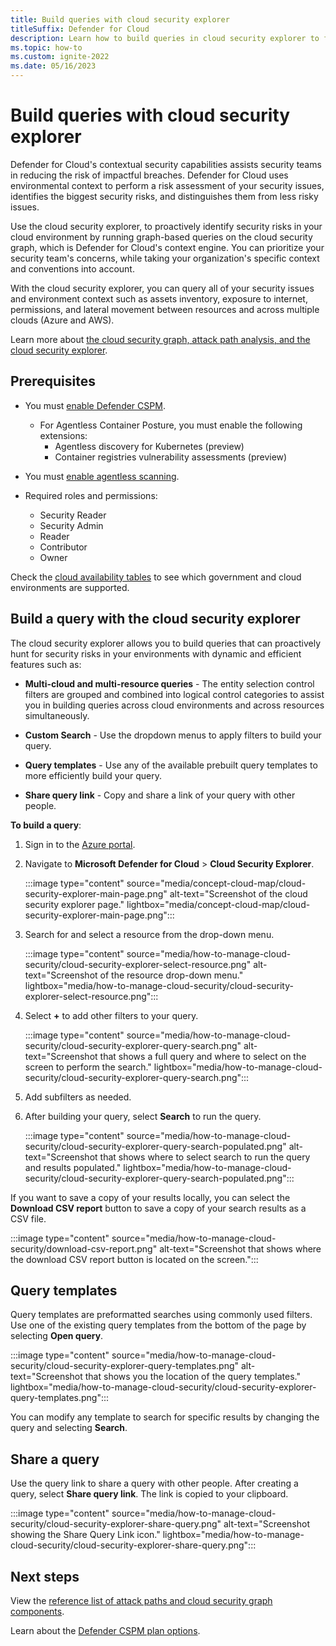 ```yaml
---
title: Build queries with cloud security explorer
titleSuffix: Defender for Cloud
description: Learn how to build queries in cloud security explorer to find vulnerabilities that exist on your multicloud environment.
ms.topic: how-to
ms.custom: ignite-2022
ms.date: 05/16/2023
---
```


# Build queries with cloud security explorer

Defender for Cloud's contextual security capabilities assists security teams in reducing the risk of impactful breaches. Defender for Cloud uses environmental context to perform a risk assessment of your security issues, identifies the biggest security risks, and distinguishes them from less risky issues.

Use the cloud security explorer, to proactively identify security risks in your cloud environment by running graph-based queries on the cloud security graph, which is Defender for Cloud's context engine. You can prioritize your security team's concerns, while taking your organization's specific context and conventions into account.  

With the cloud security explorer, you can query all of your security issues and environment context such as assets inventory, exposure to internet, permissions, and lateral movement between resources and across multiple clouds (Azure and AWS).

Learn more about [the cloud security graph, attack path analysis, and the cloud security explorer](concept-attack-path.md).

## Prerequisites

- You must [enable Defender CSPM](enable-enhanced-security.md).
    - For Agentless Container Posture, you must enable the following extensions:
        - Agentless discovery for Kubernetes (preview)
        - Container registries vulnerability assessments (preview)

- You must [enable agentless scanning](enable-vulnerability-assessment-agentless.md).

- Required roles and permissions: 
    - Security Reader
    - Security Admin
    - Reader
    - Contributor
    - Owner

Check the [cloud availability tables](supported-machines-endpoint-solutions-clouds-servers.md) to see which government and cloud environments are supported.

## Build a query with the cloud security explorer

The cloud security explorer allows you to build queries that can proactively hunt for security risks in your environments with dynamic and efficient features such as:

- **Multi-cloud and multi-resource queries** - The entity selection control filters are grouped and combined into logical control categories to assist you in building queries across cloud environments and across resources simultaneously.

- **Custom Search** - Use the dropdown menus to apply filters to build your query.

- **Query templates** -  Use any of the available prebuilt query templates to more efficiently build your query.

- **Share query link** - Copy and share a link of your query with other people.

**To build a query**:

1. Sign in to the [Azure portal](https://portal.azure.com).

1. Navigate to **Microsoft Defender for Cloud** > **Cloud Security Explorer**.

    :::image type="content" source="media/concept-cloud-map/cloud-security-explorer-main-page.png" alt-text="Screenshot of the cloud security explorer page." lightbox="media/concept-cloud-map/cloud-security-explorer-main-page.png":::

1. Search for and select a resource from the drop-down menu. 

      :::image type="content" source="media/how-to-manage-cloud-security/cloud-security-explorer-select-resource.png" alt-text="Screenshot of the resource drop-down menu." lightbox="media/how-to-manage-cloud-security/cloud-security-explorer-select-resource.png":::

1. Select **+** to add other filters to your query.
    
    :::image type="content" source="media/how-to-manage-cloud-security/cloud-security-explorer-query-search.png" alt-text="Screenshot that shows a full query and where to select on the screen to perform the search." lightbox="media/how-to-manage-cloud-security/cloud-security-explorer-query-search.png":::

1. Add subfilters as needed.

1. After building your query, select **Search** to run the query.

    :::image type="content" source="media/how-to-manage-cloud-security/cloud-security-explorer-query-search-populated.png" alt-text="Screenshot that shows where to select search to run the query and results populated." lightbox="media/how-to-manage-cloud-security/cloud-security-explorer-query-search-populated.png":::

If you want to save a copy of your results locally, you can select the **Download CSV report** button to save a copy of your search results as a CSV file.

:::image type="content" source="media/how-to-manage-cloud-security/download-csv-report.png" alt-text="Screenshot that shows where the download CSV report button is located on the screen.":::

## Query templates

Query templates are preformatted searches using commonly used filters. Use one of the existing query templates from the bottom of the page by selecting **Open query**.

:::image type="content" source="media/how-to-manage-cloud-security/cloud-security-explorer-query-templates.png" alt-text="Screenshot that shows you the location of the query templates." lightbox="media/how-to-manage-cloud-security/cloud-security-explorer-query-templates.png":::

You can modify any template to search for specific results by changing the query and selecting **Search**.

## Share a query

Use the query link to share a query with other people. After creating a query, select **Share query link**. The link is copied to your clipboard.

:::image type="content" source="media/how-to-manage-cloud-security/cloud-security-explorer-share-query.png" alt-text="Screenshot showing the Share Query Link icon." lightbox="media/how-to-manage-cloud-security/cloud-security-explorer-share-query.png":::

## Next steps

View the [reference list of attack paths and cloud security graph components](attack-path-reference.md).

Learn about the [Defender CSPM plan options](concept-cloud-security-posture-management.md#defender-cspm-plan-options).
